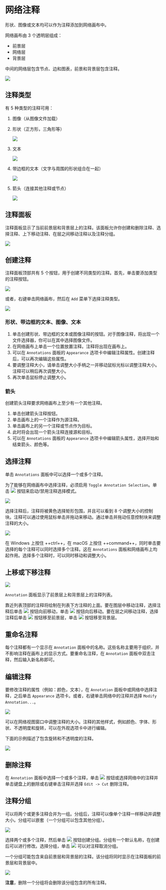 # 网络注释

形状、图像或文本均可以作为注释添加到网络画布中。

网络画布由 3 个透明层组成：

- 前景层
- 网络层
- 背景层

中间的网络层包含节点、边和图表，前景和背景层包含注释。

![](images/annotations/layers.png)

## 注释类型

有 5 种类型的注释可用：

1. 图像（从图像文件加载）
2. 形状（正方形，三角形等）

    ![](images/annotations/type-shape.png)

3. 文本

    ![](images/annotations/type-text.png)

4. 带边框的文本（文字与周围的形状组合在一起）

    ![](images/annotations/type-bounded-text.png)

5. 箭头（连接其他注释或节点）

    ![](images/annotations/type-arrow.png)

## 注释面板

注释面板显示了当前前景层和背景层上的注释。该面板允许你创建和删除注释、选择注释、上下移动注释、在层之间移动注释以及注释分组。

![](images/annotations/annotations-panel.png)

## 创建注释

注释面板顶部共有 5 个按钮，用于创建不同类型的注释。首先，单击要添加类型的注释按钮。

![](images/annotations/annotations-panel-buttons.png)

或者，右键单击网络画布，然后在 `Add` 菜单下选择注释类型。

![](images/annotations/add-menu.png)

### 形状、带边框的文本、图像、文本

1. 单击创建形状、带边框的文本或图像注释的按钮。对于图像注释，将出现一个文件选择器，你可以在其中选择图像文件。
2. 在网络画布上单击一个位置放置注释。注释将出现在画布上。
3. 可以在 `Annotations` 面板的 `Appearance` 选项卡中编辑注释属性。创建注释后，可以再次编辑这些属性。
4. 要调整注释大小，请单击调整大小手柄之一并移动鼠标光标以调整注释大小。注释可以稍后再次调整大小。
5. 再次单击鼠标停止调整大小。

### 箭头

创建箭头注释要求网络画布上至少有一个其他注释。

1. 单击创建箭头注释按钮。
2. 单击画布上的一个注释作为源注释。
3. 单击画布上的另一个注释或节点作为目标。
4. 此时将会出现一个箭头注释连接源和目标。
5. 可以在 `Annotations` 面板的 `Appearance` 选项卡中编辑箭头属性，选择开始和结束箭头、颜色等。

## 选择注释

单击 `Annotations` 面板中可以选择一个或多个注释。

为了能够在网络画布中选择注释，必须启用 `Toggle Annotation Selection`。单击 ![](images/annotations/button-annotation-selection.png) 按钮来启动/禁用注释选择模式。

![](images/annotations/annotation-selection-mode.png)

选择注释后，注释将被黄色选择矩形包围，并且可以看到 8 个调整大小的控制块。注释可以通过使用鼠标单击并拖动来移动。通过单击并拖动任意控制块来调整注释的大小。

![](images/annotations/selected.png)

在 Windows 上按住 ++ctrl++，在 macOS 上按住 ++command++，同时单击要选择的每个注释可以同时选择多个注释。这在 `Annotations` 面板和网络画布上均起作用。选择多个注释时，可以同时移动和调整大小。

## 上移或下移注释

![](images/annotations/annotations-panel-selected.png)

`Annotation` 面板显示了前景层上和背景层上的注释列表。

靠近列表顶部的注释将绘制在列表下方注释的上面。要在图层中移动注释，选择注释后单击 ![](images/annotations/button-up.png) 按钮向前移动，单击 ![](images/annotations/button-down.png) 按钮向后移动。要在层之间移动注释，选择注释后单击 ![](images/annotations/button-up-2.png) 按钮移至前景层，单击 ![](images/annotations/button-down-2.png) 按钮移至背景层。

## 重命名注释

每个注释都有一个显示在 `Annotation` 面板中的名称。这些名称主要用于组织，并不影响注释在画布上的显示方式。要重命名注释，在 `Annotation` 面板中双击注释，然后输入新名称即可。

## 编辑注释

要修改注释的属性（例如：颜色，文本），在 `Annotation` 面板中或网络中选择注释，之后单击 `Appearance` 选项卡。或者，右键单击网络中的注释并选择 `Modify Annotation...`。

![](images/annotations/editing-annotation.png)

可以在网络视图窗口中调整注释的大小。注释的其他样式，例如颜色、字体、形状、不透明度和旋转，可以在外观选项卡中进行编辑。

下面的示例描述了包含旋转和不透明度的注释。

![](images/annotations/rotation-opacity.png)

## 删除注释

在 `Annotation` 面板中选择一个或多个注释，单击 ![](images/annotations/button-trash.png) 按钮或选择网络中的注释并单击键盘上的删除或右键单击注释并选择 `Edit -> Cut` 删除注释。

## 注释分组

可以将两个或更多注释合并为一组。分组后，注释可以像单个注释一样移动并调整大小。分组可以嵌套（一个分组可以包含其他分组）。

![](images/annotations/legend.png)

选择两个或多个注释，然后单击 ![](images/annotations/button-group.png) 按钮创建分组。分组有一个默认名称，在创建后可以进行修改。选择分组，单击 ![](images/annotations/button-ungroup.png) 可以对注释取消分组。

一个分组可能包含来自前景层和背景层的注释。该分组将同时显示在注释面板的前景层和背景层中。

![](images/annotations/group-layers.png)

**注意**，删除一个分组将会删除该分组包含的所有注释。
